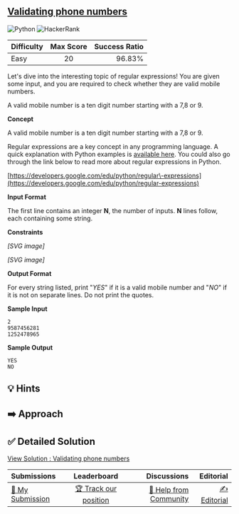 ## [Validating phone numbers](https://www.hackerrank.com/challenges/validating-the-phone-number)

![Python](https://img.shields.io/badge/python-3670A0?style=for-the-badge&logo=python&logoColor=ffdd54) ![HackerRank](https://img.shields.io/badge/-Hackerrank-2EC866?style=for-the-badge&logo=HackerRank&logoColor=white)

| Difficulty | Max Score | Success Ratio |
| :--------- | :-------: | ------------: |
| Easy       |    20     |        96.83% |

Let's dive into the interesting topic of regular expressions! You are given some input, and you are required to check whether they are valid mobile numbers. 


A valid mobile number is a ten digit number starting with a 7,8 or 9. 


**Concept**


A valid mobile number is a ten digit number starting with a 7,8 or 9.


Regular expressions are a key concept in any programming language. A quick explanation with Python examples is [available here](http://www.thelearningpoint.net/computer-science/learning-python-programming-and-data-structures/learning-python-programming-and-data-structures--tutorial-13--regular-expression-matching). You could also go through the link below to read more about regular expressions in Python. 


[https://developers.google.com/edu/python/regular\-expressions](https://developers.google.com/edu/python/regular-expressions) 

**Input Format**

The first line contains an integer **N**, the number of inputs.
**N** lines follow, each containing some string.


**Constraints** 


 *[SVG image]*  


 *[SVG image]*  

**Output Format**

For every string listed, print "*YES*" if it is a valid mobile number and "*NO*" if it is not on separate lines. Do not print the quotes.

**Sample Input**


```
2
9587456281
1252478965

```
**Sample Output**


```
YES
NO

```

## 💡 Hints 

## ➡️ Approach 

## ✅ Detailed Solution
[View Solution : Validating phone numbers](./validating_phone_numbers.py)

| Submissions                                                                                      |                                              Leaderboard                                              |                                                                                      Discussions |                                                                                  Editorial |
| :----------------------------------------------------------------------------------------------- | :---------------------------------------------------------------------------------------------------: | -----------------------------------------------------------------------------------------------: | -----------------------------------------------------------------------------------------: |
| [📝 My Submission](https://www.hackerrank.com/challenges/validating-the-phone-number/submissions) | [🏆 Track our position](https://www.hackerrank.com/challenges/validating-the-phone-number/leaderboard) | [🤔 Help from Community](https://www.hackerrank.com/challenges/validating-the-phone-number/forum) | [✍️ Editorial](https://www.hackerrank.com/challenges/validating-the-phone-number/editorial) |

